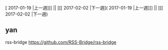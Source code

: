 [ 2017-01-19 |上一週]]] || [[[ 2017-02-02 |下一週]( 2017-01-19 |上一週]]] || [[[ 2017-02-02 |下一週)


## yan
rss-bridge
https://github.com/RSS-Bridge/rss-bridge